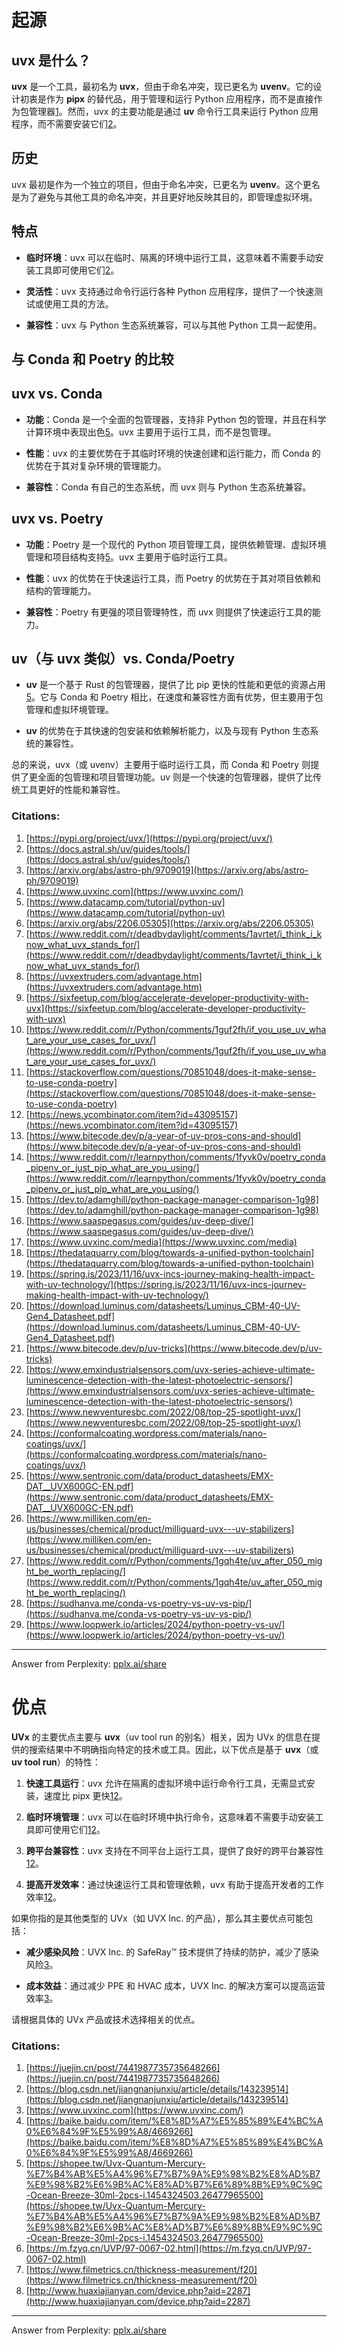 
# 起源

## uvx 是什么？

**uvx** 是一个工具，最初名为 **uvx**，但由于命名冲突，现已更名为 **uvenv**。它的设计初衷是作为 **pipx** 的替代品，用于管理和运行 Python 应用程序，而不是直接作为包管理器[1](https://pypi.org/project/uvx/)。然而，uvx 的主要功能是通过 **uv** 命令行工具来运行 Python 应用程序，而不需要安装它们[2](https://docs.astral.sh/uv/guides/tools/)。

## 历史

uvx 最初是作为一个独立的项目，但由于命名冲突，已更名为 **uvenv**。这个更名是为了避免与其他工具的命名冲突，并且更好地反映其目的，即管理虚拟环境。

## 特点

- **临时环境**：uvx 可以在临时、隔离的环境中运行工具，这意味着不需要手动安装工具即可使用它们[2](https://docs.astral.sh/uv/guides/tools/)。
    
- **灵活性**：uvx 支持通过命令行运行各种 Python 应用程序，提供了一个快速测试或使用工具的方法。
    
- **兼容性**：uvx 与 Python 生态系统兼容，可以与其他 Python 工具一起使用。
    

## 与 Conda 和 Poetry 的比较

## uvx vs. Conda

- **功能**：Conda 是一个全面的包管理器，支持非 Python 包的管理，并且在科学计算环境中表现出色[5](https://www.datacamp.com/tutorial/python-uv)。uvx 主要用于运行工具，而不是包管理。
    
- **性能**：uvx 的主要优势在于其临时环境的快速创建和运行能力，而 Conda 的优势在于其对复杂环境的管理能力。
    
- **兼容性**：Conda 有自己的生态系统，而 uvx 则与 Python 生态系统兼容。
    

## uvx vs. Poetry

- **功能**：Poetry 是一个现代的 Python 项目管理工具，提供依赖管理、虚拟环境管理和项目结构支持[5](https://www.datacamp.com/tutorial/python-uv)。uvx 主要用于临时运行工具。
    
- **性能**：uvx 的优势在于快速运行工具，而 Poetry 的优势在于其对项目依赖和结构的管理能力。
    
- **兼容性**：Poetry 有更强的项目管理特性，而 uvx 则提供了快速运行工具的能力。
    

## uv（与 uvx 类似）vs. Conda/Poetry

- **uv** 是一个基于 Rust 的包管理器，提供了比 pip 更快的性能和更低的资源占用[5](https://www.datacamp.com/tutorial/python-uv)。它与 Conda 和 Poetry 相比，在速度和兼容性方面有优势，但主要用于包管理和虚拟环境管理。
    
- **uv** 的优势在于其快速的包安装和依赖解析能力，以及与现有 Python 生态系统的兼容性。
    

总的来说，uvx（或 uvenv）主要用于临时运行工具，而 Conda 和 Poetry 则提供了更全面的包管理和项目管理功能。uv 则是一个快速的包管理器，提供了比传统工具更好的性能和兼容性。

### Citations:

1. [https://pypi.org/project/uvx/](https://pypi.org/project/uvx/)
2. [https://docs.astral.sh/uv/guides/tools/](https://docs.astral.sh/uv/guides/tools/)
3. [https://arxiv.org/abs/astro-ph/9709019](https://arxiv.org/abs/astro-ph/9709019)
4. [https://www.uvxinc.com](https://www.uvxinc.com/)
5. [https://www.datacamp.com/tutorial/python-uv](https://www.datacamp.com/tutorial/python-uv)
6. [https://arxiv.org/abs/2206.05305](https://arxiv.org/abs/2206.05305)
7. [https://www.reddit.com/r/deadbydaylight/comments/1avrtet/i_think_i_know_what_uvx_stands_for/](https://www.reddit.com/r/deadbydaylight/comments/1avrtet/i_think_i_know_what_uvx_stands_for/)
8. [https://uvxextruders.com/advantage.htm](https://uvxextruders.com/advantage.htm)
9. [https://sixfeetup.com/blog/accelerate-developer-productivity-with-uvx](https://sixfeetup.com/blog/accelerate-developer-productivity-with-uvx)
10. [https://www.reddit.com/r/Python/comments/1guf2fh/if_you_use_uv_what_are_your_use_cases_for_uvx/](https://www.reddit.com/r/Python/comments/1guf2fh/if_you_use_uv_what_are_your_use_cases_for_uvx/)
11. [https://stackoverflow.com/questions/70851048/does-it-make-sense-to-use-conda-poetry](https://stackoverflow.com/questions/70851048/does-it-make-sense-to-use-conda-poetry)
12. [https://news.ycombinator.com/item?id=43095157](https://news.ycombinator.com/item?id=43095157)
13. [https://www.bitecode.dev/p/a-year-of-uv-pros-cons-and-should](https://www.bitecode.dev/p/a-year-of-uv-pros-cons-and-should)
14. [https://www.reddit.com/r/learnpython/comments/1fyvk0v/poetry_conda_pipenv_or_just_pip_what_are_you_using/](https://www.reddit.com/r/learnpython/comments/1fyvk0v/poetry_conda_pipenv_or_just_pip_what_are_you_using/)
15. [https://dev.to/adamghill/python-package-manager-comparison-1g98](https://dev.to/adamghill/python-package-manager-comparison-1g98)
16. [https://www.saaspegasus.com/guides/uv-deep-dive/](https://www.saaspegasus.com/guides/uv-deep-dive/)
17. [https://www.uvxinc.com/media](https://www.uvxinc.com/media)
18. [https://thedataquarry.com/blog/towards-a-unified-python-toolchain](https://thedataquarry.com/blog/towards-a-unified-python-toolchain)
19. [https://spring.is/2023/11/16/uvx-incs-journey-making-health-impact-with-uv-technology/](https://spring.is/2023/11/16/uvx-incs-journey-making-health-impact-with-uv-technology/)
20. [https://download.luminus.com/datasheets/Luminus_CBM-40-UV-Gen4_Datasheet.pdf](https://download.luminus.com/datasheets/Luminus_CBM-40-UV-Gen4_Datasheet.pdf)
21. [https://www.bitecode.dev/p/uv-tricks](https://www.bitecode.dev/p/uv-tricks)
22. [https://www.emxindustrialsensors.com/uvx-series-achieve-ultimate-luminescence-detection-with-the-latest-photoelectric-sensors/](https://www.emxindustrialsensors.com/uvx-series-achieve-ultimate-luminescence-detection-with-the-latest-photoelectric-sensors/)
23. [https://www.newventuresbc.com/2022/08/top-25-spotlight-uvx/](https://www.newventuresbc.com/2022/08/top-25-spotlight-uvx/)
24. [https://conformalcoating.wordpress.com/materials/nano-coatings/uvx/](https://conformalcoating.wordpress.com/materials/nano-coatings/uvx/)
25. [https://www.sentronic.com/data/product_datasheets/EMX-DAT__UVX600GC-EN.pdf](https://www.sentronic.com/data/product_datasheets/EMX-DAT__UVX600GC-EN.pdf)
26. [https://www.milliken.com/en-us/businesses/chemical/product/milliguard-uvx---uv-stabilizers](https://www.milliken.com/en-us/businesses/chemical/product/milliguard-uvx---uv-stabilizers)
27. [https://www.reddit.com/r/Python/comments/1gqh4te/uv_after_050_might_be_worth_replacing/](https://www.reddit.com/r/Python/comments/1gqh4te/uv_after_050_might_be_worth_replacing/)
28. [https://sudhanva.me/conda-vs-poetry-vs-uv-vs-pip/](https://sudhanva.me/conda-vs-poetry-vs-uv-vs-pip/)
29. [https://www.loopwerk.io/articles/2024/python-poetry-vs-uv/](https://www.loopwerk.io/articles/2024/python-poetry-vs-uv/)

---

Answer from Perplexity: [pplx.ai/share](https://www.perplexity.ai/search/pplx.ai/share)

# 优点

**UVx** 的主要优点主要与 **uvx**（uv tool run 的别名）相关，因为 UVx 的信息在提供的搜索结果中不明确指向特定的技术或工具。因此，以下优点是基于 **uvx**（或 **uv tool run**）的特性：

1. **快速工具运行**：uvx 允许在隔离的虚拟环境中运行命令行工具，无需显式安装，速度比 pipx 更快[1](https://juejin.cn/post/7441987735735648266)[2](https://blog.csdn.net/jiangnanjunxiu/article/details/143239514)。
    
2. **临时环境管理**：uvx 可以在临时环境中执行命令，这意味着不需要手动安装工具即可使用它们[1](https://juejin.cn/post/7441987735735648266)[2](https://blog.csdn.net/jiangnanjunxiu/article/details/143239514)。
    
3. **跨平台兼容性**：uvx 支持在不同平台上运行工具，提供了良好的跨平台兼容性[1](https://juejin.cn/post/7441987735735648266)[2](https://blog.csdn.net/jiangnanjunxiu/article/details/143239514)。
    
4. **提高开发效率**：通过快速运行工具和管理依赖，uvx 有助于提高开发者的工作效率[1](https://juejin.cn/post/7441987735735648266)[2](https://blog.csdn.net/jiangnanjunxiu/article/details/143239514)。
    

如果你指的是其他类型的 UVx（如 UVX Inc. 的产品），那么其主要优点可能包括：

- **减少感染风险**：UVX Inc. 的 SafeRay™ 技术提供了持续的防护，减少了感染风险[3](https://www.uvxinc.com/)。
    
- **成本效益**：通过减少 PPE 和 HVAC 成本，UVX Inc. 的解决方案可以提高运营效率[3](https://www.uvxinc.com/)。
    

请根据具体的 UVx 产品或技术选择相关的优点。

### Citations:

1. [https://juejin.cn/post/7441987735735648266](https://juejin.cn/post/7441987735735648266)
2. [https://blog.csdn.net/jiangnanjunxiu/article/details/143239514](https://blog.csdn.net/jiangnanjunxiu/article/details/143239514)
3. [https://www.uvxinc.com](https://www.uvxinc.com/)
4. [https://baike.baidu.com/item/%E8%8D%A7%E5%85%89%E4%BC%A0%E6%84%9F%E5%99%A8/4669266](https://baike.baidu.com/item/%E8%8D%A7%E5%85%89%E4%BC%A0%E6%84%9F%E5%99%A8/4669266)
5. [https://shopee.tw/Uvx-Quantum-Mercury-%E7%B4%AB%E5%A4%96%E7%B7%9A%E9%98%B2%E8%AD%B7%E9%98%B2%E6%9B%AC%E8%AD%B7%E6%89%8B%E9%9C%9C-Ocean-Breeze-30ml-2pcs-i.1454324503.26477965500](https://shopee.tw/Uvx-Quantum-Mercury-%E7%B4%AB%E5%A4%96%E7%B7%9A%E9%98%B2%E8%AD%B7%E9%98%B2%E6%9B%AC%E8%AD%B7%E6%89%8B%E9%9C%9C-Ocean-Breeze-30ml-2pcs-i.1454324503.26477965500)
6. [https://m.fzyq.cn/UVP/97-0067-02.html](https://m.fzyq.cn/UVP/97-0067-02.html)
7. [https://www.filmetrics.cn/thickness-measurement/f20](https://www.filmetrics.cn/thickness-measurement/f20)
8. [http://www.huaxiajianyan.com/device.php?aid=2287](http://www.huaxiajianyan.com/device.php?aid=2287)

---

Answer from Perplexity: [pplx.ai/share](https://www.perplexity.ai/search/pplx.ai/share)